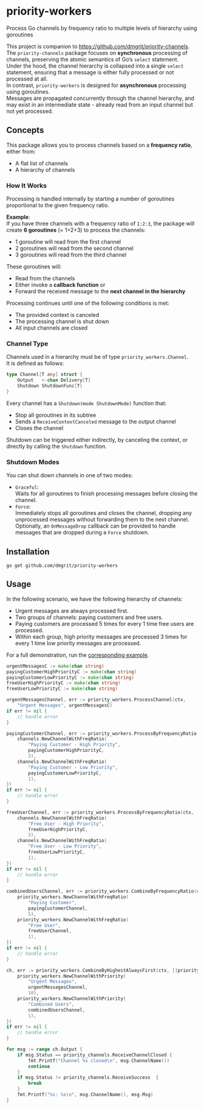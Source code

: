 # priority-workers
Process Go channels by frequency ratio to multiple levels of hierarchy using goroutines

This project is companion to https://github.com/dmgrit/priority-channels.  
The `priority-channels` package focuses on **synchronous** processing of channels, preserving the atomic semantics of Go’s `select` statement.  
Under the hood, the channel hierarchy is collapsed into a single `select` statement, ensuring that a message is either fully processed or not processed at all.  
In contrast, `priority-workers` is designed for **asynchronous** processing using goroutines.  
Messages are propagated concurrently through the channel hierarchy, and may exist in an intermediate state - already read from an input channel but not yet processed.

## Concepts

This package allows you to process channels based on a **frequency ratio**, either from: 
- A flat list of channels 
- A hierarchy of channels

### How It Works

Processing is handled internally by starting a number of goroutines proportional to the given frequency ratio.

**Example**:   
If you have three channels with a frequency ratio of `1:2:3`, the package will create **6 goroutines** (= 1+2+3) to process the channels:  
- 1 goroutine will read from the first channel
- 2 goroutines will read from the second channel
- 3 goroutines will read from the third channel  

These goroutines will: 
- Read from the channels 
- Either invoke a **callback function** or 
- Forward the received message to the **next channel in the hierarchy**

Processing continues until one of the following conditions is met:
- The provided context is canceled 
- The processing channel is shut down
- All input channels are closed
  
### Channel Type
Channels used in a hierarchy must be of type `priority_workers.Channel`.  
It is defined as follows:  
```go
type Channel[T any] struct {
    Output   <-chan Delivery[T]
    Shutdown ShutdownFunc[T]
}
```
Every channel has a `Shutdown(mode ShutdownMode)` function that:
- Stop all goroutines in its subtree
- Sends a `ReceiveContextCanceled` message to the output channel
- Closes the channel  

Shutdown can be triggered either indirectly, by canceling the context, or directly by calling the `Shutdown` function.  

### Shutdown Modes
You can shut down channels in one of two modes: 
- `Graceful`:   
   Waits for all goroutines to finish processing messages before closing the channel.
- `Force`:   
   Immediately stops all goroutines and closes the channel, dropping any unprocessed messages without forwarding them to the next channel.  
Optionally, an `OnMessageDrop` callback can be provided to handle messages that are dropped during a `Force` shutdown.  

## Installation

```shell
go get github.com/dmgrit/priority-workers
```

## Usage

In the following scenario, we have the following hierarchy of channels:
- Urgent messages are always processed first.
- Two groups of channels: paying customers and free users.
- Paying customers are processed 5 times for every 1 time free users are processed.
- Within each group, high priority messages are processed 3 times for every 1 time low priority messages are processed.

For a full demonstration, run the [corresponding example](examples/multi-hierarchy/main.go).

```go
urgentMessagesC := make(chan string)
payingCustomerHighPriorityC := make(chan string)
payingCustomerLowPriorityC := make(chan string)
freeUserHighPriorityC := make(chan string)
freeUserLowPriorityC := make(chan string)

urgentMessagesChannel, err := priority_workers.ProcessChannel(ctx,
    "Urgent Messages", urgentMessagesC)
if err != nil {
    // handle error
}

payingCustomerChannel, err := priority_workers.ProcessByFrequencyRatio(ctx, []channels.ChannelWithFreqRatio[string]{
    channels.NewChannelWithFreqRatio(
        "Paying Customer - High Priority",
        payingCustomerHighPriorityC,
        3),
    channels.NewChannelWithFreqRatio(
        "Paying Customer - Low Priority",
        payingCustomerLowPriorityC,
        1),
})
if err != nil {
    // handle error
}

freeUserChannel, err := priority_workers.ProcessByFrequencyRatio(ctx, []channels.ChannelWithFreqRatio[string]{
    channels.NewChannelWithFreqRatio(
        "Free User - High Priority",
        freeUserHighPriorityC,
        3),
    channels.NewChannelWithFreqRatio(
        "Free User - Low Priority",
        freeUserLowPriorityC,
        1),
})
if err != nil {
    // handle error
}

combinedUsersChannel, err := priority_workers.CombineByFrequencyRatio(ctx, []priority_workers.ChannelWithFreqRatio[string]{
    priority_workers.NewChannelWithFreqRatio(
        "Paying Customer",
        payingCustomerChannel,
        5),
    priority_workers.NewChannelWithFreqRatio(
        "Free User",
        freeUserChannel,
        1),
})
if err != nil {
    // handle error
}

ch, err := priority_workers.CombineByHighestAlwaysFirst(ctx, []priority_workers.ChannelWithPriority[string]{
    priority_workers.NewChannelWithPriority(
        "Urgent Messages",
        urgentMessagesChannel,
        10),
    priority_workers.NewChannelWithPriority(
        "Combined Users",
        combinedUsersChannel,
        1),
})
if err != nil {
    // handle error
}

for msg := range ch.Output {
    if msg.Status == priority_channels.ReceiveChannelClosed {
        fmt.Printf("Channel %s closed\n", msg.ChannelName())
        continue
    }
    if msg.Status != priority_channels.ReceiveSuccess  {
        break
    }
    fmt.Printf("%s: %s\n", msg.ChannelName(), msg.Msg)
}
```